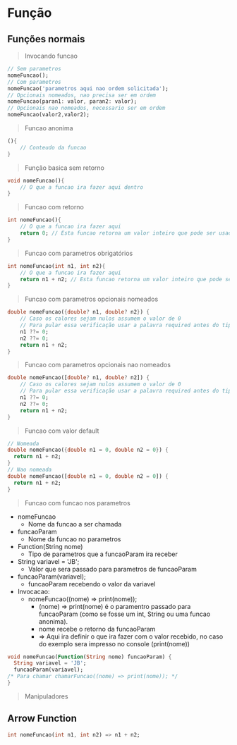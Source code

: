 # Função
## Funções normais
>Invocando funcao
```dart
// Sem parametros
nomeFuncao();
// Com parametros
nomeFuncao('parametros aqui nao ordem solicitada');
// Opcionais nomeados, nao precisa ser em ordem
nomeFuncao(paran1: valor, paran2: valor);
// Opcionais nao nomeados, necessario ser em ordem
nomeFuncao(valor2,valor2);
```
>Funcao anonima
```dart
(){
    // Conteudo da funcao
}
```
>Função basica sem retorno
```dart
void nomeFuncao(){
    // O que a funcao ira fazer aqui dentro
}
```
>Funcao com retorno
```dart
int nomeFuncao(){
    // O que a funcao ira fazer aqui
    return 0; // Esta funcao retorna um valor inteiro que pode ser usado fora dela
}
```
>Funcao com parametros obrigatórios
```dart
int nomeFuncao(int n1, int n2){
    // O que a funcao ira fazer aqui
    return n1 + n2; // Esta funcao retorna um valor inteiro que pode ser usado fora dela
}
```
> Funcao com parametros opcionais nomeados
```dart
double nomeFuncao({double? n1, double? n2}) {
    // Caso os calores sejam nulos assumem o valor de 0
    // Para pular essa verificação usar a palavra required antes do tipo nos parametros, os tornando obrigatorios (required double n1)
    n1 ??= 0;
    n2 ??= 0;
    return n1 + n2;
}
```
>Funcao com parametros opcionais nao nomeados
```dart
double nomeFuncao([double? n1, double? n2]) {
    // Caso os calores sejam nulos assumem o valor de 0
    // Para pular essa verificação usar a palavra required antes do tipo nos parametros, os tornando obrigatorios (required double n1)
    n1 ??= 0;
    n2 ??= 0;
    return n1 + n2;
}
```
>Funcao com valor default
```dart
// Nomeada
double nomeFuncao({double n1 = 0, double n2 = 0}) {
  return n1 + n2;
}
// Nao nomeada
double nomeFuncao([double n1 = 0, double n2 = 0]) {
  return n1 + n2;
}
```
>Funcao com funcao nos parametros
- nomeFuncao
    - Nome da funcao a ser chamada
- funcaoParam
    - Nome da funcao no parametros
- Function(String nome)
    - Tipo de parametros que a funcaoParam ira receber
- String variavel = 'JB';
    - Valor que sera passado para parametros de funcaoParam
- funcaoParam(variavel);
    - funcaoParam recebendo o valor da variavel
- Invocacao:
    - nomeFuncao((nome) => print(nome));
        - (nome) => print(nome) é o paramentro passado para funcaoParam (como se fosse um int, String ou uma funcao anonima).
        - nome recebe o retorno da funcaoParam
        - => Aqui ira definir o que ira fazer com o valor recebido, no caso do exemplo sera impresso no console (print(nome))

```dart
void nomeFuncao(Function(String nome) funcaoParam) {
  String variavel = 'JB';
  funcaoParam(variavel);
/* Para chamar chamarFuncao((nome) => print(nome)); */
}
```
>Manipuladores
## Arrow Function
```dart
int nomeFuncao(int n1, int n2) => n1 + n2;
```
